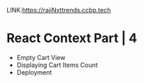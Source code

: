 LINK:https://rajiNxttrends.ccbp.tech
# React Context Part | 4


- Empty Cart View
- Displaying Cart Items Count
- Deployment
